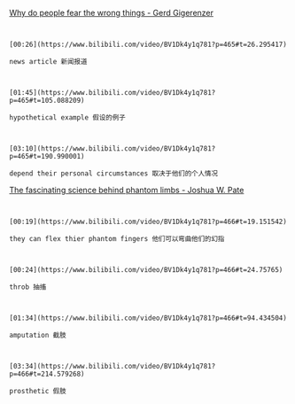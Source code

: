 [Why do people fear the wrong things - Gerd Gigerenzer](https://www.bilibili.com/video/BV1Dk4y1q781?p=465)

```ad-note


[00:26](https://www.bilibili.com/video/BV1Dk4y1q781?p=465#t=26.295417)

news article 新闻报道

```

```ad-note


[01:45](https://www.bilibili.com/video/BV1Dk4y1q781?p=465#t=105.088209)

hypothetical example 假设的例子

```

```ad-note


[03:10](https://www.bilibili.com/video/BV1Dk4y1q781?p=465#t=190.990001)

depend their personal circumstances 取决于他们的个人情况

```

[The fascinating science behind phantom limbs - Joshua W. Pate](https://www.bilibili.com/video/BV1Dk4y1q781?p=466)

```ad-note


[00:19](https://www.bilibili.com/video/BV1Dk4y1q781?p=466#t=19.151542)

they can flex thier phantom fingers 他们可以弯曲他们的幻指

```

```ad-note


[00:24](https://www.bilibili.com/video/BV1Dk4y1q781?p=466#t=24.75765)

throb 抽搐

```

```ad-note


[01:34](https://www.bilibili.com/video/BV1Dk4y1q781?p=466#t=94.434504)

amputation 截肢

```

```ad-note


[03:34](https://www.bilibili.com/video/BV1Dk4y1q781?p=466#t=214.579268)

prosthetic 假肢

```